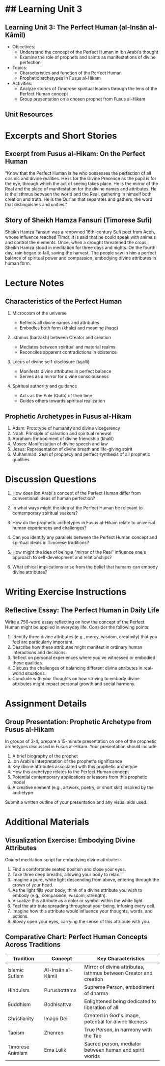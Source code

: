 # ## Learning Unit 3

## Learning Unit 3: The Perfect Human (al-Insân al-Kâmil)
- Objectives:
  * Understand the concept of the Perfect Human in Ibn Arabi's thought
  * Examine the role of prophets and saints as manifestations of divine perfection
- Topics:
  * Characteristics and function of the Perfect Human
  * Prophetic archetypes in Fusus al-Hikam
- Activities:
  * Analyze stories of Timorese spiritual leaders through the lens of the Perfect Human concept
  * Group presentation on a chosen prophet from Fusus al-Hikam

## Unit Resources

# Excerpts and Short Stories

## Excerpt from Fusus al-Hikam: On the Perfect Human

"Know that the Perfect Human is he who possesses the perfection of all cosmic and divine realities. He is for the Divine Presence as the pupil is for the eye, through which the act of seeing takes place. He is the mirror of the Real and the place of manifestation for the divine names and attributes. He is the isthmus between the world and the Real, gathering in himself both creation and truth. He is the Qur'an that separates and gathers, the word that distinguishes and unifies."

## Story of Sheikh Hamza Fansuri (Timorese Sufi)

Sheikh Hamza Fansuri was a renowned 16th-century Sufi poet from Aceh, whose influence reached Timor. It is said that he could speak with animals and control the elements. Once, when a drought threatened the crops, Sheikh Hamza stood in meditation for three days and nights. On the fourth day, rain began to fall, saving the harvest. The people saw in him a perfect balance of spiritual power and compassion, embodying divine attributes in human form.

# Lecture Notes

## Characteristics of the Perfect Human

1. Microcosm of the universe
   - Reflects all divine names and attributes
   - Embodies both form (khalq) and meaning (haqq)

2. Isthmus (barzakh) between Creator and creation
   - Mediates between spiritual and material realms
   - Reconciles apparent contradictions in existence

3. Locus of divine self-disclosure (tajalli)
   - Manifests divine attributes in perfect balance
   - Serves as a mirror for divine consciousness

4. Spiritual authority and guidance
   - Acts as the Pole (Qutb) of their time
   - Guides others towards spiritual realization

## Prophetic Archetypes in Fusus al-Hikam

1. Adam: Prototype of humanity and divine vicegerency
2. Noah: Principle of salvation and spiritual renewal
3. Abraham: Embodiment of divine friendship (khalil)
4. Moses: Manifestation of divine speech and law
5. Jesus: Representation of divine breath and life-giving spirit
6. Muhammad: Seal of prophecy and perfect synthesis of all prophetic qualities

# Discussion Questions

1. How does Ibn Arabi's concept of the Perfect Human differ from conventional ideas of human perfection?

2. In what ways might the idea of the Perfect Human be relevant to contemporary spiritual seekers?

3. How do the prophetic archetypes in Fusus al-Hikam relate to universal human experiences and challenges?

4. Can you identify any parallels between the Perfect Human concept and spiritual ideals in Timorese traditions?

5. How might the idea of being a "mirror of the Real" influence one's approach to self-development and relationships?

6. What ethical implications arise from the belief that humans can embody divine attributes?

# Writing Exercise Instructions

## Reflective Essay: The Perfect Human in Daily Life

Write a 750-word essay reflecting on how the concept of the Perfect Human might be applied in everyday life. Consider the following points:

1. Identify three divine attributes (e.g., mercy, wisdom, creativity) that you feel are particularly important.
2. Describe how these attributes might manifest in ordinary human interactions and decisions.
3. Reflect on personal experiences where you've witnessed or embodied these qualities.
4. Discuss the challenges of balancing different divine attributes in real-world situations.
5. Conclude with your thoughts on how striving to embody divine attributes might impact personal growth and social harmony.

# Assignment Details

## Group Presentation: Prophetic Archetype from Fusus al-Hikam

In groups of 3-4, prepare a 15-minute presentation on one of the prophetic archetypes discussed in Fusus al-Hikam. Your presentation should include:

1. A brief biography of the prophet
2. Ibn Arabi's interpretation of the prophet's significance
3. Key divine attributes associated with this prophetic archetype
4. How this archetype relates to the Perfect Human concept
5. Potential contemporary applications or lessons from this prophetic model
6. A creative element (e.g., artwork, poetry, or short skit) inspired by the archetype

Submit a written outline of your presentation and any visual aids used.

# Additional Materials

## Visualization Exercise: Embodying Divine Attributes

Guided meditation script for embodying divine attributes:

1. Find a comfortable seated position and close your eyes.
2. Take three deep breaths, allowing your body to relax.
3. Imagine a pure, white light descending from above, entering through the crown of your head.
4. As the light fills your body, think of a divine attribute you wish to embody (e.g., compassion, wisdom, strength).
5. Visualize this attribute as a color or symbol within the white light.
6. Feel the attribute spreading throughout your being, infusing every cell.
7. Imagine how this attribute would influence your thoughts, words, and actions.
8. Slowly open your eyes, carrying the sense of this attribute with you.

## Comparative Chart: Perfect Human Concepts Across Traditions

| Tradition | Concept | Key Characteristics |
|-----------|---------|---------------------|
| Islamic Sufism | Al-Insân al-Kâmil | Mirror of divine attributes, isthmus between Creator and creation |
| Hinduism | Purushottama | Supreme Person, embodiment of dharma |
| Buddhism | Bodhisattva | Enlightened being dedicated to liberation of all |
| Christianity | Imago Dei | Created in God's image, potential for divine likeness |
| Taoism | Zhenren | True Person, in harmony with the Tao |
| Timorese Animism | Ema Lulik | Sacred person, mediator between human and spirit worlds |